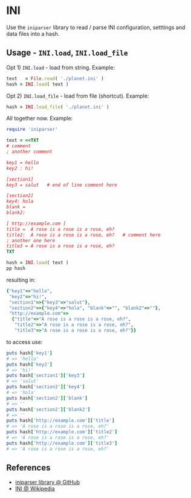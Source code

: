 # INI

Use the `iniparser` library to read / parse INI configuration, setttings and data files into a hash.

## Usage - `INI.load`, `INI.load_file`


Opt 1) `INI.load` - load from string. Example:

``` ruby
text   = File.read( './planet.ini' )
hash = INI.load( text )
```

Opt 2) `INI.load_file` - load from file (shortcut). Example:

``` ruby
hash = INI.load_file( './planet.ini' )
```


All together now. Example:

``` ruby
require 'iniparser'

text = <<TXT
# comment
; another comment

key1 = hello
key2 : hi!

[section1]
key3 = salut   # end of line comment here

[section2]
key4: hola
blank =
blank2:

[ http://example.com ]
title =  A rose is a rose is a rose, eh?
title2:  A rose is a rose is a rose, eh?   # comment here
; another one here
title3 = A rose is a rose is a rose, eh?
TXT

hash = INI.load( text )
pp hash
```

resulting in:

``` ruby
{"key1"=>"hello",
 "key2"=>"hi!",
 "section1"=>{"key3"=>"salut"},
 "section2"=>{"key4"=>"hola", "blank"=>"", "blank2"=>""},
 "http://example.com"=>
  {"title"=>"A rose is a rose is a rose, eh?",
   "title2"=>"A rose is a rose is a rose, eh?",
   "title3"=>"A rose is a rose is a rose, eh?"}}
```

to access use:

``` ruby
puts hash['key1']
# => 'hello'
puts hash['key2']
# => 'hi!'
puts hash['section1']['key3']
# => 'salut'
puts hash['section2']['key4']
# => 'hola'
puts hash['section2']['blank']
# => ''
puts hash['section2']['blank2']
# => ''      
puts hash['http://example.com']['title']
# => 'A rose is a rose is a rose, eh?'
puts hash['http://example.com']['title2']
# => 'A rose is a rose is a rose, eh?'
puts hash['http://example.com']['title3']
# => 'A rose is a rose is a rose, eh?'
```


## References

- [iniparser library @ GitHub](https://github.com/datatxt/iniparser)
- [INI @ Wikipedia](https://en.wikipedia.org/wiki/INI_file)
